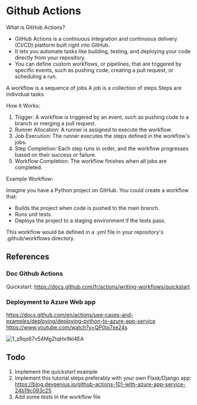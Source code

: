 # Github Actions

What is GitHub Actions?
* GitHub Actions is a continuous integration and continuous delivery (CI/CD) platform built right into GitHub.
* It lets you automate tasks like building, testing, and deploying your code directly from your repository.
* You can define custom workflows, or pipelines, that are triggered by specific events, such as pushing code, creating a pull request, or scheduling a run.

A workflow is a sequence of jobs
A job is a collection of steps
Steps are individual tasks

How it Works:
1. Trigger: A workflow is triggered by an event, such as pushing code to a branch or merging a pull request.
2. Runner Allocation: A runner is assigned to execute the workflow.
3. Job Execution: The runner executes the steps defined in the workflow's jobs.
4. Step Completion: Each step runs in order, and the workflow progresses based on their success or failure.
5. Workflow Completion: The workflow finishes when all jobs are completed.

Example Workflow:

Imagine you have a Python project on GitHub. You could create a workflow that:
* Builds the project when code is pushed to the main branch.
* Runs unit tests.
* Deploys the project to a staging environment if the tests pass.

This workflow would be defined in a .yml file in your repository's .github/workflows directory.
    
## References

### Doc Github Actions
Quickstart: https://docs.github.com/fr/actions/writing-workflows/quickstart

### Deployment to Azure Web app
https://docs.github.com/en/actions/use-cases-and-examples/deploying/deploying-python-to-azure-app-service
https://www.youtube.com/watch?v=QP0pi7xe24s

![1_zRqs67v54MgZtqHx9kl4EA](https://github.com/user-attachments/assets/9d00b0f4-619c-41aa-8df8-be0dd8b751b4)


## Todo
1) Implement the quickstart example
2) Implement this tutorial steps preferably with your own Flask/Django app:
https://blog.devgenius.io/github-actions-101-with-azure-app-service-24b19c093c25
4) Add some tests in the workflow file
